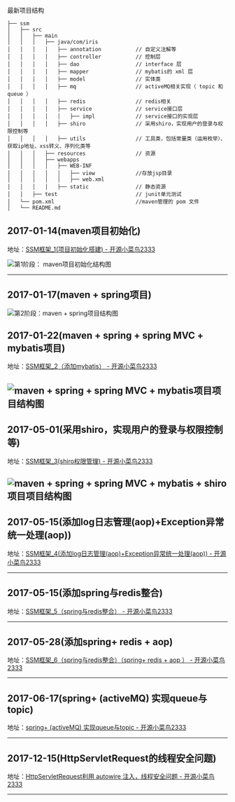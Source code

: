 最新项目结构

```
├── ssm
│   ├── src                  
│   │   ├── main                
│   │   │   ├── java/com/iris             
│   │   │   │   ├── annotation           // 自定义注解等
│   │   │   │   ├── controller           // 控制层
│   │   │   │   ├── dao                  // interface 层
│   │   │   │   ├── mapper               // mybatis的 xml 层
│   │   │   │   ├── model                // 实体类
│   │   │   │   ├── mq                   // activeMQ相关实现（ topic 和 queue ）
│   │   │   │   ├── redis                // redis相关
│   │   │   │   ├── service              // service接口层
│   │   │   │   │   ├── impl             // service接口的实现层
│   │   │   │   ├── shiro                // 采用shiro，实现用户的登录与权限控制等
│   │   │   │   ├── utils                // 工具类，包括常量类（运用枚举）、获取ip地址、xss转义、序列化类等
│   │   │   ├── resources                // 资源
│   │   │   ├── webapps                 
│   │   │   │   ├── WEB-INF             
│   │   │   │   │   ├── view             //存放jsp目录
│   │   │   │   │   ├── web.xml          
│   │   │   │   ├── static               // 静态资源
│   │   ├── test                         // junit单元测试
│   └── pom.xml                          //maven管理的 pom 文件
│   └── README.md
```

## 2017-01-14(maven项目初始化)

地址：[SSM框架_1(项目初始化搭建) - 开源小菜鸟2333](https://my.oschina.net/u/3136014/blog/829433)

 ![第1阶段： maven项目初始化结构图](https://raw.githubusercontent.com/jiangcaijun/pictureAsset/HEAD/src/ssm_20170114/2017-01-16_104235.png)

---
## 2017-01-17(maven + spring项目)

![第2阶段：maven + spring项目结构图](https://raw.githubusercontent.com/jiangcaijun/pictureAsset/HEAD/src/ssm_20170114/2017-01-18_004214.png)
 
## 2017-01-22(maven + spring + spring MVC + mybatis项目)

地址：[SSM框架_2（添加mybatis） - 开源小菜鸟2333](https://my.oschina.net/u/3136014/blog/829455)

![maven + spring + spring MVC + mybatis项目项目结构图](https://raw.githubusercontent.com/jiangcaijun/pictureAsset/HEAD/src/ssm_20170114/2017-03-28.png)
---
## 2017-05-01(采用shiro，实现用户的登录与权限控制等)

地址：[SSM框架_3(shiro权限管理) - 开源小菜鸟2333](https://my.oschina.net/u/3136014/blog/903182)

![maven + spring + spring MVC + mybatis + shiro 项目项目结构图](https://raw.githubusercontent.com/jiangcaijun/pictureAsset/HEAD/src/ssm_20170114/shiro/2017-05-17_190619.png)
---
## 2017-05-15(添加log日志管理(aop)+Exception异常统一处理(aop))

地址：[SSM框架_4(添加log日志管理(aop)+Exception异常统一处理(aop)) - 开源小菜鸟2333](https://my.oschina.net/u/3136014/blog/904643)

---
## 2017-05-15(添加spring与redis整合)

地址：[SSM框架_5（spring与redis整合） - 开源小菜鸟2333](https://my.oschina.net/u/3136014/blog/993998)

---

## 2017-05-28(添加spring+ redis + aop)

地址：[SSM框架_6（spring与redis整合）（spring+ redis + aop ） - 开源小菜鸟2333](https://my.oschina.net/u/3136014/blog/994000)

---

## 2017-06-17(spring+ (activeMQ) 实现queue与topic)

地址：[spring+ (activeMQ) 实现queue与topic - 开源小菜鸟2333](https://my.oschina.net/u/3136014/blog/1021839)

---

## 2017-12-15(HttpServletRequest的线程安全问题)

地址：[HttpServletRequest利用 autowire 注入，线程安全问题 - 开源小菜鸟2333](https://my.oschina.net/u/3136014/blog/1590499)

---